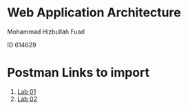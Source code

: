 # Web Application Architecture

Mohammad Hizbullah Fuad

ID 614629

# Postman Links to import
1. [Lab 01](https://www.getpostman.com/collections/eb335dc23a3caa4cd541)
2. [Lab 02](https://www.getpostman.com/collections/e43285212d35398382d3)
